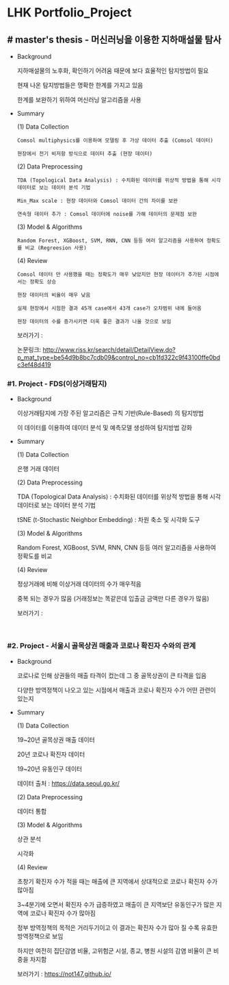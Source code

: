 # LHK Portfolio_Project

## # master's thesis - 머신러닝을 이용한 지하매설물 탐사

* Background

  지하매설물의 노후화, 확인하기 어려움 때문에 보다 효율적인 탐지방법이 필요

  현재 나온 탐지방법들은 명확한 한계를 가지고 있음

  한계를 보완하기 위하여 머신러닝 알고리즘을 사용



- Summary

  (1) Data Collection

      Comsol multiphysics를 이용하여 모델링 후 가상 데이터 추출 (Comsol 데이터)

      현장에서 전기 비저항 방식으로 데이터 추출 (현장 데이터)

  
  

  (2) Data Preprocessing

      TDA (Topological Data Analysis) : 수치화된 데이터를 위상적 방법을 통해 시각 데이터로 보는 데이터 분석 기법

      Min_Max scale : 현장 데이터와 Comsol 데이터 간의 차이를 보완

      연속형 데이터 추가 : Comsol 데이터에 noise를 가해 데이터의 문제점 보완

  
  

  (3) Model & Algorithms

      Random Forest, XGBoost, SVM, RNN, CNN 등등 여러 알고리즘을 사용하여 정확도를 비교 (Regreesion 사용)

  
  

  (4) Review

      Comsol 데이터 만 사용했을 때는 정확도가 매우 낮았지만 현장 데이터가 추가된 시점에서는 정확도 상승

      현장 데이터의 비율이 매우 낮음

      실제 현장에서 시험한 결과 45개 case에서 43개 case가 오차범위 내에 들어옴

      현장 데이터의 수를 증가시키면 더욱 좋은 결과가 나올 것으로 보임

  

  보러가기 : 

  논문링크:  http://www.riss.kr/search/detail/DetailView.do?p_mat_type=be54d9b8bc7cdb09&control_no=cb1fd322c9f43100ffe0bdc3ef48d419
  
  

### #1. Project - FDS(이상거래탐지)

* Background

  이상거래탐지에 가장 주된 알고리즘은 규칙 기반(Rule-Based) 의 탐지방법

  이 데이터를 이용하여 데이터 분석 및 예측모델 생성하여 탐지방법 강화



* Summary

  (1) Data Collection

   은행 거래 데이터

  

  (2) Data Preprocessing

   TDA (Topological Data Analysis) : 수치화된 데이터를 위상적 방법을 통해 시각 데이터로 보는 데이터 분석 기법

   tSNE (t-Stochastic Neighbor Embedding) : 차원 축소 및 시각화 도구

  

  (3) Model & Algorithms

   Random Forest, XGBoost, SVM, RNN, CNN 등등 여러 알고리즘을 사용하여 정확도를 비교

  

  (4) Review

   정상거래에 비해 이상거래 데이터의 수가 매우적음

   중복 되는 경우가 많음 (거래정보는 똑같은데 입출금 금액만 다른 경우가 많음)

  

  보러가기 : 

  ​	

### #2. Project - 서울시 골목상권 매출과 코로나 확진자 수와의 관계

  

* Background

  코로나로 인해 상권들의 매출 타격이 컸는데 그 중 골목상권이 큰 타격을 입음

  다양한 방역정책이 나오고 있는 시점에서 매출과 코로나 확진자 수가 어떤 관련이 있는지 

    

* Summary

  (1) Data Collection

   19~20년 골목상권 매출 데이터

   20년 코로나 확진자 데이터

   19~20년 유동인구 데이터

  데이터 출처 : https://data.seoul.go.kr/

    

  (2) Data Preprocessing

   데이터 통합

    

  (3) Model & Algorithms

   상관 분석

   시각화

    

  (4) Review

   초창기 확진자 수가 적을 때는 매출에 큰 지역에서 상대적으로 코로나 확진자 수가 많아짐

   3~4분기에 오면서 확진자 수가 급증하였고 매출이 큰 지역보단 유동인구가 많은 지역에 코로나 확진자 수가 많아짐

   정부 방역정책의 목적은 거리두기이고 이 결과는 확진자 수가 많아 질 수록 유효한 방역정책으로 보임

   하지만 여전히 집단감염 비율, 고위험군 시설, 종교, 병원 시설의 감염 비율이 큰 비중을 차지함

    

  보러가기 :  https://not147.github.io/

